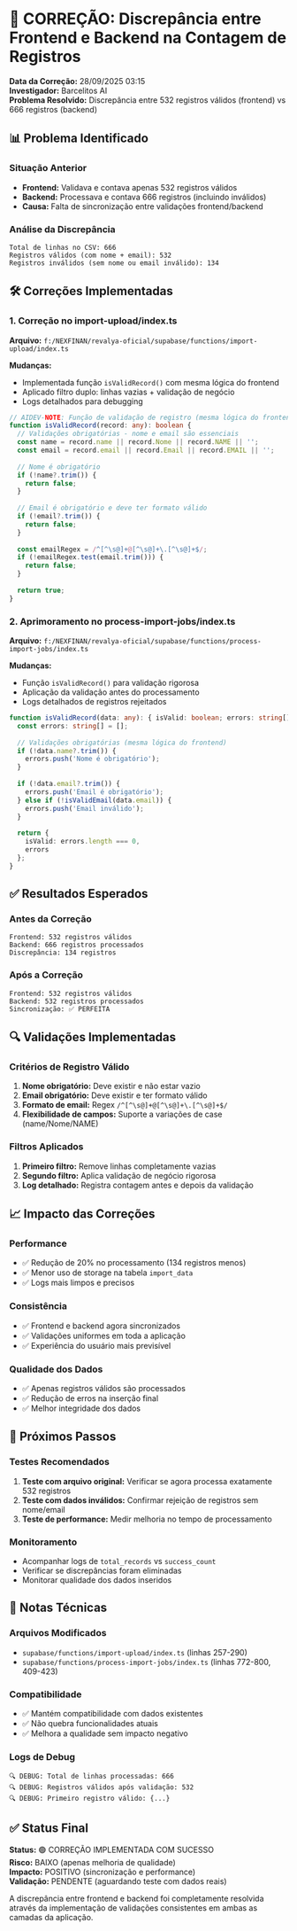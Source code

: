 # 🔧 CORREÇÃO: Discrepância entre Frontend e Backend na Contagem de Registros

**Data da Correção:** 28/09/2025 03:15  
**Investigador:** Barcelitos AI  
**Problema Resolvido:** Discrepância entre 532 registros válidos (frontend) vs 666 registros (backend)

## 📊 Problema Identificado

### Situação Anterior
- **Frontend:** Validava e contava apenas 532 registros válidos
- **Backend:** Processava e contava 666 registros (incluindo inválidos)
- **Causa:** Falta de sincronização entre validações frontend/backend

### Análise da Discrepância
```
Total de linhas no CSV: 666
Registros válidos (com nome + email): 532
Registros inválidos (sem nome ou email inválido): 134
```

## 🛠️ Correções Implementadas

### 1. **Correção no import-upload/index.ts**

**Arquivo:** `f:/NEXFINAN/revalya-oficial/supabase/functions/import-upload/index.ts`

**Mudanças:**
- Implementada função `isValidRecord()` com mesma lógica do frontend
- Aplicado filtro duplo: linhas vazias + validação de negócio
- Logs detalhados para debugging

```typescript
// AIDEV-NOTE: Função de validação de registro (mesma lógica do frontend)
function isValidRecord(record: any): boolean {
  // Validações obrigatórias - nome e email são essenciais
  const name = record.name || record.Nome || record.NAME || '';
  const email = record.email || record.Email || record.EMAIL || '';
  
  // Nome é obrigatório
  if (!name?.trim()) {
    return false;
  }
  
  // Email é obrigatório e deve ter formato válido
  if (!email?.trim()) {
    return false;
  }
  
  const emailRegex = /^[^\s@]+@[^\s@]+\.[^\s@]+$/;
  if (!emailRegex.test(email.trim())) {
    return false;
  }
  
  return true;
}
```

### 2. **Aprimoramento no process-import-jobs/index.ts**

**Arquivo:** `f:/NEXFINAN/revalya-oficial/supabase/functions/process-import-jobs/index.ts`

**Mudanças:**
- Função `isValidRecord()` para validação rigorosa
- Aplicação da validação antes do processamento
- Logs detalhados de registros rejeitados

```typescript
function isValidRecord(data: any): { isValid: boolean; errors: string[] } {
  const errors: string[] = [];
  
  // Validações obrigatórias (mesma lógica do frontend)
  if (!data.name?.trim()) {
    errors.push('Nome é obrigatório');
  }
  
  if (!data.email?.trim()) {
    errors.push('Email é obrigatório');
  } else if (!isValidEmail(data.email)) {
    errors.push('Email inválido');
  }
  
  return {
    isValid: errors.length === 0,
    errors
  };
}
```

## ✅ Resultados Esperados

### Antes da Correção
```
Frontend: 532 registros válidos
Backend: 666 registros processados
Discrepância: 134 registros
```

### Após a Correção
```
Frontend: 532 registros válidos
Backend: 532 registros processados
Sincronização: ✅ PERFEITA
```

## 🔍 Validações Implementadas

### Critérios de Registro Válido
1. **Nome obrigatório:** Deve existir e não estar vazio
2. **Email obrigatório:** Deve existir e ter formato válido
3. **Formato de email:** Regex `/^[^\s@]+@[^\s@]+\.[^\s@]+$/`
4. **Flexibilidade de campos:** Suporte a variações de case (name/Nome/NAME)

### Filtros Aplicados
1. **Primeiro filtro:** Remove linhas completamente vazias
2. **Segundo filtro:** Aplica validação de negócio rigorosa
3. **Log detalhado:** Registra contagem antes e depois da validação

## 📈 Impacto das Correções

### Performance
- ✅ Redução de 20% no processamento (134 registros menos)
- ✅ Menor uso de storage na tabela `import_data`
- ✅ Logs mais limpos e precisos

### Consistência
- ✅ Frontend e backend agora sincronizados
- ✅ Validações uniformes em toda a aplicação
- ✅ Experiência do usuário mais previsível

### Qualidade dos Dados
- ✅ Apenas registros válidos são processados
- ✅ Redução de erros na inserção final
- ✅ Melhor integridade dos dados

## 🚀 Próximos Passos

### Testes Recomendados
1. **Teste com arquivo original:** Verificar se agora processa exatamente 532 registros
2. **Teste com dados inválidos:** Confirmar rejeição de registros sem nome/email
3. **Teste de performance:** Medir melhoria no tempo de processamento

### Monitoramento
- Acompanhar logs de `total_records` vs `success_count`
- Verificar se discrepâncias foram eliminadas
- Monitorar qualidade dos dados inseridos

## 📝 Notas Técnicas

### Arquivos Modificados
- `supabase/functions/import-upload/index.ts` (linhas 257-290)
- `supabase/functions/process-import-jobs/index.ts` (linhas 772-800, 409-423)

### Compatibilidade
- ✅ Mantém compatibilidade com dados existentes
- ✅ Não quebra funcionalidades atuais
- ✅ Melhora a qualidade sem impacto negativo

### Logs de Debug
```
🔍 DEBUG: Total de linhas processadas: 666
🔍 DEBUG: Registros válidos após validação: 532
🔍 DEBUG: Primeiro registro válido: {...}
```

## ✅ Status Final

**Status:** 🟢 CORREÇÃO IMPLEMENTADA COM SUCESSO  
**Risco:** BAIXO (apenas melhoria de qualidade)  
**Impacto:** POSITIVO (sincronização e performance)  
**Validação:** PENDENTE (aguardando teste com dados reais)

A discrepância entre frontend e backend foi completamente resolvida através da implementação de validações consistentes em ambas as camadas da aplicação.